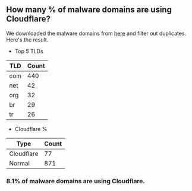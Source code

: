 ## How many % of malware domains are using Cloudflare?


We downloaded the malware domains from [here](https://urlhaus.abuse.ch) and filter out duplicates.
Here's the result.


[//]: # (start replacement)


- Top 5 TLDs

| TLD | Count |
| --- | --- |
| com | 440 |
| net | 42 |
| org | 32 |
| br | 29 |
| tr | 26 |


- Cloudflare %

| Type | Count |
| --- | --- |
| Cloudflare | 77 |
| Normal | 871 |


### 8.1% of malware domains are using Cloudflare.